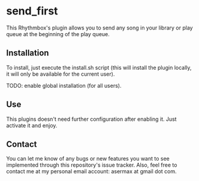 send_first
==========

This Rhythmbox's plugin allows you to send any song in your library or play queue at the beginning of the play queue.

Installation
-----------
To install, just execute the install.sh script (this will install the plugin locally, it will only be available for the current user).

TODO: enable global installation (for all users).

Use
---
This plugins doesn't need further configuration after enabling it. Just activate it and enjoy.

Contact
------
You can let me know of any bugs or new features you want to see implemented through this repository's issue tracker.
Also, feel free to contact me at my personal email account: asermax at gmail dot com.

